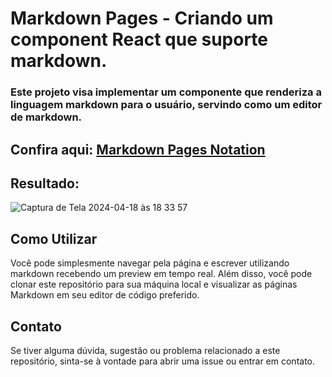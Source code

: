 # Markdown Pages - Criando um component React que suporte markdown.
### Este projeto visa implementar um componente que renderiza a linguagem markdown para o usuário, servindo como um editor de markdown.
## Confira aqui: [Markdown Pages Notation](https://markdown-pages-notation.vercel.app/)
## Resultado: 
![Captura de Tela 2024-04-18 às 18 33 57](https://github.com/DEVLevid/markdown-pages/assets/120687641/7a2e11b1-9b54-46cd-9ca3-25fb6632ce28)

## Como Utilizar

Você pode simplesmente navegar pela página e escrever utilizando markdown recebendo um preview em tempo real. Além disso, você pode clonar este repositório para sua máquina local e visualizar as páginas Markdown em seu editor de código preferido.

## Contato

Se tiver alguma dúvida, sugestão ou problema relacionado a este repositório, sinta-se à vontade para abrir uma issue ou entrar em contato.

